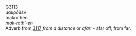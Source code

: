 <body>
  <p>G3113<br>  μακρόθεν  <br> makrothen  <br><i>mak-roth‘-en </i><br>Adverb from <a href="g3117.htm">3117</a>  <i>from</i> <i>a</i> <i>distance</i> or <i>afar:</i> - afar off, from far.<br></p>
 </body>